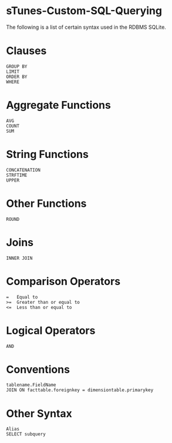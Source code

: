 # sTunes-Custom-SQL-Querying
The following is a list of certain syntax used in the RDBMS SQLite. 

# Clauses 
    GROUP BY
    LIMIT
    ORDER BY
    WHERE
# Aggregate Functions
    AVG
    COUNT
    SUM
# String Functions
    CONCATENATION
    STRFTIME
    UPPER
# Other Functions
    ROUND
# Joins
    INNER JOIN
# Comparison Operators
    =   Equal to
    >=  Greater than or equal to
    <=  Less than or equal to
# Logical Operators
    AND
# Conventions
    tablename.FieldName
    JOIN ON facttable.foreignkey = dimensiontable.primarykey   
# Other Syntax
    Alias
    SELECT subquery

  
